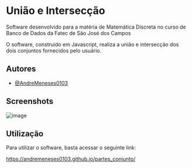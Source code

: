 # União e Intersecção
Software desenvolvido para a matéria de Matemática Discreta no curso de Banco de Dados da Fatec de São José dos Campos

O software, construido em Javascript, realiza a união e intersecção dos dois conjuntos fornecidos pelo usuário.


## Autores

- [@AndreMeneses0103](https://github.com/AndreMeneses0103)


## Screenshots

![image](https://github.com/AndreMeneses0103/Programas-MD/assets/89109574/aedc0677-f4a8-4cf4-8d8e-0454c38f0ac7)


## Utilização

Para utilizar o software, basta acessar o seguinte link:

https://andremeneses0103.github.io/partes_conjunto/
